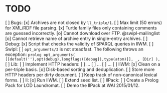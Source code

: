 TODO
====

  [ ] Bugs:
    [x] Archives are not closed by `ll_triple/1`.
    [ ] Max limit (50 errors) for XML/RDF file parsing.
    [x] Turtle family files only containing comments are guessed incorrectly.
    [o] Cannot download over FTP. @swipl-mailinglist
    [o] Cannot retrieve name of archive entry in single-entry archives.
  [ ] Debug:
    [x] Script that checks the validity of SPARQL queries in llWM.
  [ ] Swipl:
    [ ] `opt_arguments/3` is not steadfast.
        The following throws an exception:
        ```prolog
        opt_arguments(
          [[default(''),opt(debug),longflags([debug]),type(atom)]],
          _,
          [Dir]
        ),
       ```
  [ ] Lib:
    [ ] Implement HTTP headers:
      [ ] ...
      [ ] ...
      [ ] ...
  [ ] llWM:
    [x] Clean on a per-triple basis.
    [o] Disk-based sorting and deduplication.
    [ ] Store more HTTP headers per dirty document.
    [ ] Keep track of non-canonical lexical forms.
  [ ] ll:
    [o] Run llWM.
    [ ] Extend seed list.
  [ ] llPack:
    [ ] Create a Prolog Pack for LOD Laundromat.
    [ ] Demo the llPack at WAI 2015/01/12.
